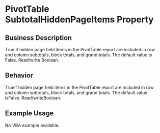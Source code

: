 # PivotTable SubtotalHiddenPageItems Property

## Business Description
True if hidden page field items in the PivotTable report are included in row and column subtotals, block totals, and grand totals. The default value is False. Read/write Boolean.

## Behavior
Trueif hidden page field items in the PivotTable report are included in row and column subtotals, block totals, and grand totals. The default value isFalse. Read/writeBoolean.

## Example Usage
No VBA example available.